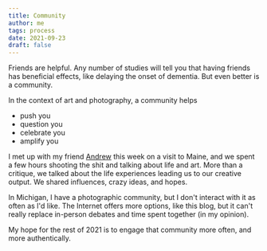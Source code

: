 ```yaml
---
title: Community
author: me
tags: process
date: 2021-09-23
draft: false
---
```


Friends are helpful. Any number of studies will tell you that having friends has beneficial effects, like delaying the onset of dementia. But even better is a community.

In the context of art and photography, a community helps
* push you
* question you
* celebrate you
* amplify you

I met up with my friend [Andrew](http://frozenwaste.land) this week on a visit to Maine, and we spent a few hours shooting the shit and talking about life and art. More than a critique, we talked about the life experiences leading us to our creative output. We shared influences, crazy ideas, and hopes.

In Michigan, I have a photographic community, but I don't interact with it as often as I'd like. The Internet offers more options, like this blog, but it can't really replace in-person debates and time spent together (in my opinion).

My hope for the rest of 2021 is to engage that community more often, and more authentically.
